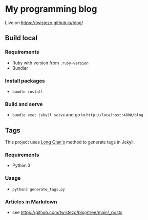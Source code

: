 # My programming blog

Live on https://twistezo.github.io/blog/

## Build local

### Requirements

- Ruby with version from `.ruby-version`
- Bundler

### Install packages

- `bundle install`

### Build and serve

- `bundle exec jekyll serve` and go to `http://localhost:4000/blog`

## Tags

This project uses [Long Qian's](https://longqian.me/2017/02/09/github-jekyll-tag/) method to generate tags in Jekyll.

### Requirements

- Python 3

### Usage

- `python3 generate_tags.py`

### Articles in Markdown

- see https://github.com/twistezo/blog/tree/main/_posts

